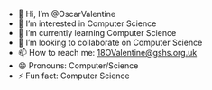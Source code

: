 - 👋 Hi, I’m @OscarValentine
- 👀 I’m interested in Computer Science
- 🌱 I’m currently learning Computer Science
- 💞️ I’m looking to collaborate on Computer Science
- 📫 How to reach me: 18OValentine@gshs.org.uk 
- 😄 Pronouns: Computer/Science
- ⚡ Fun fact: Computer Science

<!---
OscarValentine/OscarValentine is a ✨ special ✨ repository because its `README.md` (this file) appears on your GitHub profile.
You can click the Preview link to take a look at your changes.
--->
